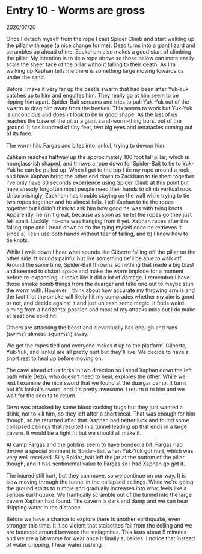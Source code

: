 
# Entry 10 - Worms are gross
<span class="journaldate">2020/07/20</span>
  
Once I detach myself from the rope I cast Spider Climb and start walking up the pillar with ease (a nice change for me). Dezo turns into a giant lizard and scrambles up ahead of me. Zackaham also makes a good start of climbing the pillar. My intention is to tie a rope above so those below can more easily scale the sheer face of the pillar without falling to their death. As I'm walking up Xaphan tells me there is something large moving towards us under the sand.

Before I make it very far up the beetle swarm that had been after Yuk-Yuk catches up to him and engulfes him. They really go at him seem to be ripping him apart. Spider-Bait screams and tries to pull Yuk-Yuk out of the swarm to drag him away from the beetles. This seems to work but Yuk-Yuk is unconcious and doesn't look to be in good shape. As the last of us reaches the base of the pillar a giant sand-worm-thing burst out of the ground. It has hundred of tiny feet, two big eyes and tenatacles coming out of its face.

The worm hits Fargas and bites into Iankul, trying to devour him.

Zahkam reaches halfway up the approximately 100 foot tall pillar, which is hourglass-ish shaped, and throws a rope down for Spider-Bait to tie to Yuk-Yuk he can be pulled up. When I get to the top I tie my rope around a rock and have Xaphan bring the other end down to Zackham to tie them together. I've only have 30 seconds experience using Spider Climb at this point but have already forgotten most people need their hands to climb vertical rock. Unsurprisingly, Zackham has trouble staying on the wall while trying to tie two ropes together and he almost falls. I tell Xaphan to tie the ropes together but I didn't think to ask him how good he was with tying knots. Apparently, he isn't great, because as soon as he let the ropes go they just fell apart. Luckily, no-one was hanging from it yet. Xaphan races after the falling rope and I head down to do the tying myself once he retrieves it since a) I can use both hands without fear of falling, and b) I know how to tie knots.

While I walk down I hear what sounds like Gilberto falling off the pillar on the other side. It sounds painful but like something he'll be able to walk off. Around the same time, Spider-Bait throwns something that made a big blast and seemed to distort space and make the worm implode for a moment before re-expanding. It looks like it did a lot of damage. I remember I have those smoke bomb things from the duargar and take one out to maybe stun the worm with. However, I think about how accurate my throwing arm is and the fact that the smoke will likely hit my comprades whether my aim is good or not, and decide against it and just unleash some magic. It feels weird aiming from a horizontal position and most of my attacks miss but I do make at least one solid hit.

Others are attacking the beast and it eventually has enough and runs (swims? slimes? squirms?) away.

We get the ropes tied and everyone makes it up to the platform. Gilberto, Yuk-Yuk, and Iankul are all pretty hurt but they'll live. We decide to have a short rest to heal up before moving on.

The cave ahead of us forks in two direction so I send Xaphan down the left path while Dezo, who doesn't need to heal, explores the other. While we rest I examine the nice sword that we found at the duargar camp. It turns out it's Iankul's sword, and it's pretty awesome. I return it to him and we wait for the scouts to return.

Dezo was attacked by some blood sucking bugs but they just wanted a drink, not to kill him, so they left after a short meal. That was enough for him though, so he returned after that. Xaphan had better luck and found some collapsed ceilings that resulted in a tunnel leading up that ends in a large cavern. It would be a tight fit but we should all make it.

At camp Fargas and the goblins seem to have bonded a bit. Fargas had thrown a special ointment to Spider-Bait when Yuk-Yuk got hurt, which was very well received. Silly Spider_bait left the jar at the bottom of the pillar though, and it has sentimental value to Fargas so I had Xaphan go get it. 

The injured still hurt, but they can move, so we continue on our way. It is slow moving through the tunnel in the collapsed ceilings. While we're going the ground starts to rumble and gradually increases into what feels like a serious earthquake. We frantically scramble out of the tunnel into the large cavern Xaphan had found. The cavern is dark and damp and we can hear dripping water in the distance.

Before we have a chance to explore there is another earthquake, even stronger this time. It it so violent that stalactites fall from the ceiling and we are bounced around between the stalagmites. This lasts about 5 minutes and we are a bit worse for wear once it finally subsides. I notice that instead of water dripping, I hear water rushing.
